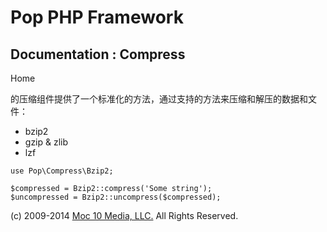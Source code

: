 Pop PHP Framework
=================

Documentation : Compress
------------------------

Home

的压缩组件提供了一个标准化的方法，通过支持的方法来压缩和解压的数据和文件：

-   bzip2
-   gzip & zlib
-   lzf

<!-- -->

    use Pop\Compress\Bzip2;

    $compressed = Bzip2::compress('Some string');
    $uncompressed = Bzip2::uncompress($compressed);

\(c) 2009-2014 [Moc 10 Media, LLC.](http://www.moc10media.com) All
Rights Reserved.

